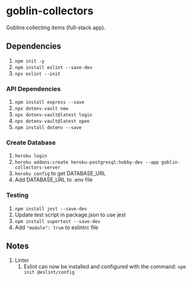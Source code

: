 # goblin-collectors

Goblins collecting items (full-stack app).

## Dependencies

1. `npm init -y`
1. `npm install eslint --save-dev`
1. `npx eslint --init`

### API Dependencies

1. `npm install express --save`
1. `npx dotenv-vault new`
1. `npx dotenv-vault@latest login`
1. `npx dotenv-vault@latest open`
1. `npm install dotenv --save`

### Create Database

1. `heroku login`
1. `heroku addons:create heroku-postgresql:hobby-dev --app goblin-collectors-server`
1. `heroku config` to get DATABASE_URL
1. Add DATABASE_URL to .env file

### Testing

1. `npm install jest --save-dev`
1. Update test script in package.json to use jest
1. `npm install supertest --save-dev`
1. Add `"module": true` to eslintrc file

## Notes

1. Linter
   1. Eslint can now be installed and configured with the command: `npm init @eslint/config`
